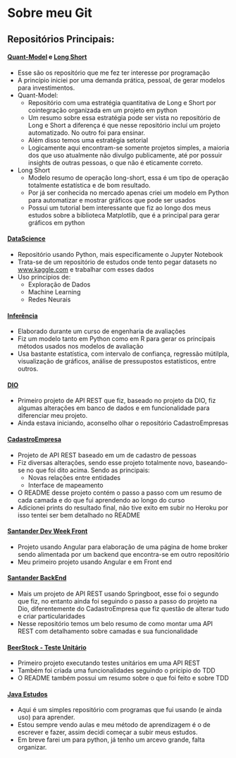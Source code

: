 # Sobre meu Git

## Repositórios Principais:

#### [Quant-Model](https://github.com/Lessalc/Quant-Model) e [Long Short](https://github.com/Lessalc/Long-Short)

- Esse são os repositório que me fez ter interesse por programação
- A princípio iniciei por uma demanda prática, pessoal, de gerar modelos para investimentos. 
- Quant-Model:
  - Repositório com uma estratégia quantitativa de Long e Short por cointegração organizada em um projeto em python
  - Um resumo sobre essa estratégia pode ser vista no repositório de Long e Short a diferença é que nesse repositório incluí um projeto automatizado. No outro foi para ensinar.
  - Além disso temos uma estratégia setorial
  - Logicamente aqui encontram-se somente projetos simples, a maioria dos que uso atualmente não divulgo publicamente, até por possuir insights de outras pessoas, o que não é eticamente correto.
- Long Short
  - Modelo resumo de operação long-short, essa é um tipo de operação totalmente estatística e de bom resultado.
  - Por já ser conhecida no mercado apenas criei um modelo em Python para automatizar e mostrar gráficos que pode ser usados
  - Possui um tutorial bem interessante que fiz ao longo dos meus estudos sobre a biblioteca Matplotlib, que é a principal para gerar gráficos em python

#### [DataScience](https://github.com/Lessalc/DataScience)

- Repositório usando Python, mais especificamente o Jupyter Notebook
- Trata-se de um repositório de estudos onde tento pegar datasets no www.kaggle.com e trabalhar com esses dados
- Uso princípios de:
  - Exploração de Dados
  - Machine Learning
  - Redes Neurais

#### [Inferência](https://github.com/Lessalc/Inferencia)

- Elaborado durante um curso de engenharia de avaliações
- Fiz um modelo tanto em Python como em R para gerar os princípais métodos usados nos modelos de avaliação
- Usa bastante estatística, com intervalo de confiança, regressão mútilpla, visualização de gráficos, análise de pressupostos estatísticos, entre outros.

#### [DIO](https://github.com/Lessalc/DIO)

- Primeiro projeto de API REST que fiz, baseado no projeto da DIO, fiz algumas alterações em banco de dados e em funcionalidade para diferenciar meu projeto.
- Ainda estava iniciando, aconselho olhar o repositório CadastroEmpresas

####  [CadastroEmpresa](https://github.com/Lessalc/CadastroEmpresa)

- Projeto de API REST baseado em um de cadastro de pessoas
- Fiz diversas alterações, sendo esse projeto totalmente novo, baseando-se no que foi dito acima. Sendo as principais:
  - Novas relações entre entidades
  - Interface de mapeamento
- O README desse projeto contém o passo a passo com um resumo de cada camada e do que fui aprendendo ao longo do curso
- Adicionei prints do resultado final, não tive exito em subir no Heroku por isso tentei ser bem detalhado no README

#### [Santander Dev Week Front](https://github.com/Lessalc/SantaderDevWeekFront)

- Projeto usando Angular para elaboração de uma página de home broker sendo alimentada por um backend que encontra-se em outro repositório
- Meu primeiro projeto usando Angular e em Front end

#### [Santander BackEnd](https://github.com/Lessalc/SantanderBackEnd)

- Mais um projeto de API REST usando Springboot, esse foi o segundo que fiz, no entanto ainda foi seguindo o passo a passo do projeto na Dio, diferentemente do CadastroEmpresa que fiz questão de alterar tudo e criar particularidades
- Nesse repositório temos um belo resumo de como montar uma API REST com detalhamento sobre camadas e sua funcionalidade

#### [BeerStock - Teste Unitário](https://github.com/Lessalc/beerstock_unitTest)

- Primeiro projeto executando testes unitários em uma API REST
- Também foi criada uma funcionalidades seguindo o prícipio do TDD
- O README também possui um resumo sobre o que foi feito e sobre TDD

#### [Java Estudos](https://github.com/Lessalc/java-estudos)

- Aqui é um simples repositório com programas que fui usando (e ainda uso) para aprender. 
- Estou sempre vendo aulas e meu método de aprendizagem é o de escrever e fazer, assim decidi começar a subir meus estudos.
- Em breve farei um para python, já tenho um arcevo grande, falta organizar.